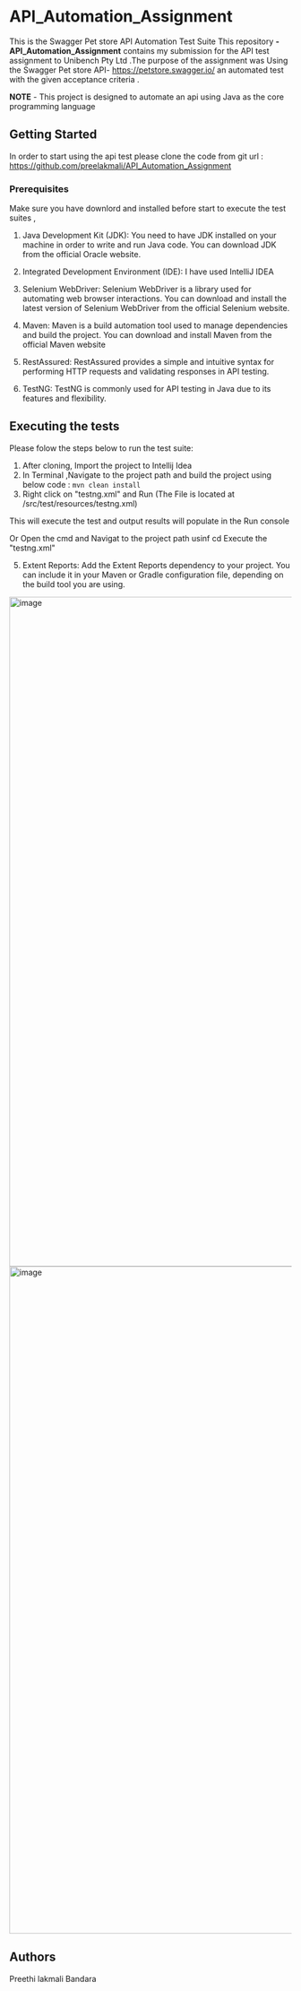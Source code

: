 # API_Automation_Assignment
This is the Swagger Pet store API Automation Test Suite 
This repository  **-API_Automation_Assignment** contains my submission for the API test assignment to Unibench Pty Ltd .The purpose of the assignment was Using the Swagger Pet store API- https://petstore.swagger.io/  an automated test with the given acceptance criteria .

**NOTE**  - This project is designed to automate an api using Java as the core programming language

## Getting Started
In order to start using the api test please clone the code from git url : https://github.com/preelakmali/API_Automation_Assignment

### Prerequisites
Make sure you have downlord and installed before start to execute the test suites ,

1. Java Development Kit (JDK): You need to have JDK installed on your machine in order to write and run Java code. You can download JDK from the official Oracle website.

2. Integrated Development Environment (IDE): I have used IntelliJ IDEA

3. Selenium WebDriver: Selenium WebDriver is a library used for automating web browser interactions. You can download and install the latest version of Selenium WebDriver from the official Selenium website.

4. Maven: Maven is a build automation tool used to manage dependencies and build the project. You can download and install Maven from the official Maven website
   
6. RestAssured: RestAssured provides a simple and intuitive syntax for performing HTTP requests and validating responses in API testing.

8. TestNG: TestNG is commonly used for API testing in Java due to its features and flexibility.

## Executing the tests
Please folow the steps below to run the test suite:

1. After cloning, Import the project to Intellij Idea
2. In Terminal ,Navigate to the project path and build the project using below code : ``` mvn clean install ```
4. Right click on "testng.xml" and Run (The File is located at /src/test/resources/testng.xml)

This will execute the test and output results will populate in the Run console

 Or 
   Open the cmd and Navigat to the project path usinf cd <Project _path>
   Execute the "testng.xml"
  
 5. Extent Reports: Add the Extent Reports dependency to your project. You can include it in your Maven or Gradle configuration file, depending on the build tool you are using.

<img width="1195" alt="image" src="https://github.com/preelakmali/API_Automation_Assignment/assets/32593676/f9358c60-4c16-4e4e-b37e-5ac37f2c2932">

<img width="1191" alt="image" src="https://github.com/preelakmali/API_Automation_Assignment/assets/32593676/f6e6f054-e649-4c4f-9097-f35e7026a30f">

## Authors
Preethi lakmali Bandara
